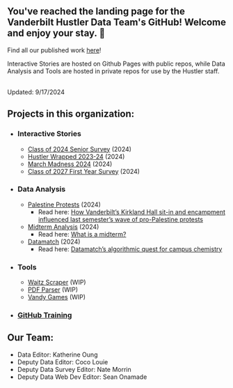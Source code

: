 ## You've reached the landing page for the Vanderbilt Hustler Data Team's GitHub! Welcome and enjoy your stay. 💫
Find all our published work [here](https://vanderbilthustler.com/category/multimedia/data/)! <br>

Interactive Stories are hosted on Github Pages with public repos, while Data Analysis and Tools are hosted in private repos for use by the Hustler staff.

<br> Updated: 9/17/2024 <br>

## Projects in this organization:

- ### Interactive Stories
  - [Class of 2024 Senior Survey](https://github.com/VanderbiltHustler/Classof2024SeniorSurvey) (2024)
  - [Hustler Wrapped 2023-24](https://github.com/VanderbiltHustler/HustlerWrapped) (2024)
  - [March Madness 2024](https://github.com/VanderbiltHustler/MarchMadness2024) (2024)
  - [Class of 2027 First Year Survey](https://github.com/VanderbiltHustler/Classof2027FirstYearSurvey) (2024)
- ### Data Analysis 
  - [Palestine Protests](https://github.com/VanderbiltHustler/Palestine-Protests) (2024)
    - Read here: [How Vanderbilt’s Kirkland Hall sit-in and encampment influenced last semester’s wave of pro-Palestine protests](https://vanderbilthustler.com/2024/09/02/how-vanderbilts-kirkland-hall-sit-in-and-encampment-influenced-last-semesters-wave-of-pro-palestine-protests/)
  - [Midterm Analysis](https://github.com/VanderbiltHustler/WhatIsAMidterm) (2024)
    - Read here: [What is a midterm?](https://vanderbilthustler.com/2024/04/22/what-is-a-midterm/)
  - [Datamatch](https://github.com/VanderbiltHustler/Datamatch2024) (2024)
    - Read here: [Datamatch’s algorithmic quest for campus chemistry](https://vanderbilthustler.com/2024/02/20/datamatchs-algorithmic-quest-for-campus-chemistry/)
- ### Tools
  - [Waitz Scraper](https://github.com/VanderbiltHustler/Scraper-WaitzApp) (WIP)
  - [PDF Parser](https://github.com/VanderbiltHustler/PDFParser) (WIP)
  - [Vandy Games]() (WIP)
- ### [GitHub Training](https://github.com/VanderbiltHustler/GitHubTraining)

## Our Team:
- Data Editor: Katherine Oung
- Deputy Data Editor: Coco Louie
- Deputy Data Survey Editor: Nate Morrin
- Deputy Data Web Dev Editor: Sean Onamade 
